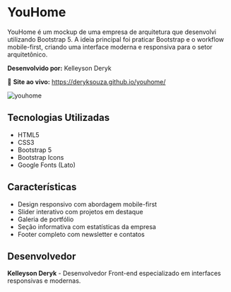 # YouHome

YouHome é um mockup de uma empresa de arquitetura que desenvolvi utilizando Bootstrap 5. A ideia principal foi praticar Bootstrap e o workflow mobile-first, criando uma interface moderna e responsiva para o setor arquitetônico.

**Desenvolvido por:** Kelleyson Deryk

🔗 **Site ao vivo:** https://deryksouza.github.io/youhome/

![youhome](https://user-images.githubusercontent.com/57513606/138636160-a167e82e-af43-4587-aef8-00cd6df36402.gif)

## Tecnologias Utilizadas

- HTML5
- CSS3
- Bootstrap 5
- Bootstrap Icons
- Google Fonts (Lato)

## Características

- Design responsivo com abordagem mobile-first
- Slider interativo com projetos em destaque
- Galeria de portfólio
- Seção informativa com estatísticas da empresa
- Footer completo com newsletter e contatos

## Desenvolvedor

**Kelleyson Deryk** - Desenvolvedor Front-end especializado em interfaces responsivas e modernas.